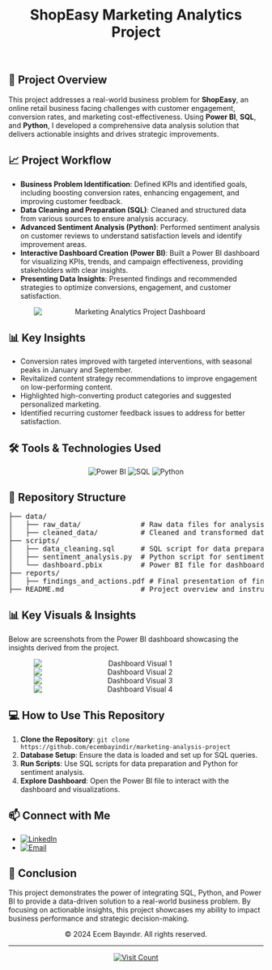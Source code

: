 <h1 align="center">ShopEasy Marketing Analytics Project</h1>

<br/>

<h2>🚀 <strong>Project Overview</strong></h2>
<p>
This project addresses a real-world business problem for <strong>ShopEasy</strong>, an online retail business facing challenges with customer engagement, conversion rates, and marketing cost-effectiveness. Using <strong>Power BI</strong>, <strong>SQL</strong>, and <strong>Python</strong>, I developed a comprehensive data analysis solution that delivers actionable insights and drives strategic improvements.
</p>

<h2>📈 <strong>Project Workflow</strong></h2>
<ul>
  <li><strong>Business Problem Identification</strong>: Defined KPIs and identified goals, including boosting conversion rates, enhancing engagement, and improving customer feedback.</li>
  <li><strong>Data Cleaning and Preparation (SQL)</strong>: Cleaned and structured data from various sources to ensure analysis accuracy.</li>
  <li><strong>Advanced Sentiment Analysis (Python)</strong>: Performed sentiment analysis on customer reviews to understand satisfaction levels and identify improvement areas.</li>
  <li><strong>Interactive Dashboard Creation (Power BI)</strong>: Built a Power BI dashboard for visualizing KPIs, trends, and campaign effectiveness, providing stakeholders with clear insights.</li>
  <li><strong>Presenting Data Insights</strong>: Presented findings and recommended strategies to optimize conversions, engagement, and customer satisfaction.</li>
</ul>

<div align="center">
    <img src="https://i.imgur.com/oW5i4in.png" alt="Marketing Analytics Project Dashboard" style="display: block; margin: 0 auto; max-width: 80%; height: auto;">
</div>

<h2>📊 <strong>Key Insights</strong></h2>
<ul>
  <li>Conversion rates improved with targeted interventions, with seasonal peaks in January and September.</li>
  <li>Revitalized content strategy recommendations to improve engagement on low-performing content.</li>
  <li>Highlighted high-converting product categories and suggested personalized marketing.</li>
  <li>Identified recurring customer feedback issues to address for better satisfaction.</li>
</ul>

<h2>🛠️ <strong>Tools & Technologies Used</strong></h2>
<div align="center">
    <img src="https://img.shields.io/badge/powerbi-F2C811?style=for-the-badge&logo=powerbi&logoColor=black" alt="Power BI"/>
    <img src="https://img.shields.io/badge/sql-4479A1?style=for-the-badge&logo=postgresql&logoColor=white" alt="SQL"/>
    <img src="https://img.shields.io/badge/python-3670A0?style=for-the-badge&logo=python&logoColor=ffdd54" alt="Python"/>
</div>

<h2>📂 <strong>Repository Structure</strong></h2>
<pre>
├── data/
│   ├── raw_data/              # Raw data files for analysis
│   ├── cleaned_data/          # Cleaned and transformed data
├── scripts/
│   ├── data_cleaning.sql      # SQL script for data preparation
│   ├── sentiment_analysis.py  # Python script for sentiment analysis
│   └── dashboard.pbix         # Power BI file for dashboard visualization
├── reports/
│   ├── findings_and_actions.pdf # Final presentation of findings and recommendations
├── README.md                  # Project overview and instructions
</pre>

<h2>📊 <strong>Key Visuals & Insights</strong></h2>
<p>Below are screenshots from the Power BI dashboard showcasing the insights derived from the project.</p>
<div align="center">
    <img src="https://i.imgur.com/7Qmh0v3.png" alt="Dashboard Visual 1" style="display: block; margin: 0 auto; max-width: 80%; height: auto;">
    <img src="https://i.imgur.com/UEvNeQn.png" alt="Dashboard Visual 2" style="display: block; margin: 0 auto; max-width: 80%; height: auto;">
    <img src="https://i.imgur.com/YvTVgX7.png" alt="Dashboard Visual 3" style="display: block; margin: 0 auto; max-width: 80%; height: auto;">
    <img src="https://i.imgur.com/FypZkpn.png" alt="Dashboard Visual 4" style="display: block; margin: 0 auto; max-width: 80%; height: auto;">
</div>

<h2>💻 <strong>How to Use This Repository</strong></h2>
<ol>
  <li><strong>Clone the Repository</strong>: <code>git clone https://github.com/ecembayindir/marketing-analysis-project</code></li>
  <li><strong>Database Setup</strong>: Ensure the data is loaded and set up for SQL queries.</li>
  <li><strong>Run Scripts</strong>: Use SQL scripts for data preparation and Python for sentiment analysis.</li>
  <li><strong>Explore Dashboard</strong>: Open the Power BI file to interact with the dashboard and visualizations.</li>
</ol>

<h2>📫 <strong>Connect with Me</strong></h2>
<ul>
    <li><a href="https://www.linkedin.com/in/ecembayindir/"><img src="https://img.shields.io/badge/LinkedIn-%230077B5.svg?logo=linkedin&logoColor=white" alt="LinkedIn"/></a></li>
    <li><a href="mailto:ecmbyndr@gmail.com"><img src="https://img.shields.io/badge/Email-D14836?logo=gmail&logoColor=white" alt="Email"/></a></li>
</ul>

<h2>📜 <strong>Conclusion</strong></h2>
<p>This project demonstrates the power of integrating SQL, Python, and Power BI to provide a data-driven solution to a real-world business problem. By focusing on actionable insights, this project showcases my ability to impact business performance and strategic decision-making.</p>

<p align="center">&copy; 2024 Ecem Bayındır. All rights reserved.</p>

<hr>

<p align="center">
  <a href="https://visitcount.itsvg.in">
    <img src="https://visitcount.itsvg.in/api?id=marketing-analytics-project&icon=0&color=0" alt="Visit Count">
  </a>
</p>
